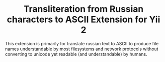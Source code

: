 <h1 align="center">Transliteration from Russian characters to ASCII Extension for Yii 2</h1>

This extension is primarily for translate russian text to ASCII to produce file names understandable by most filesystems and network protocols without converting to unicode yet readable (and understandable) by humans.
